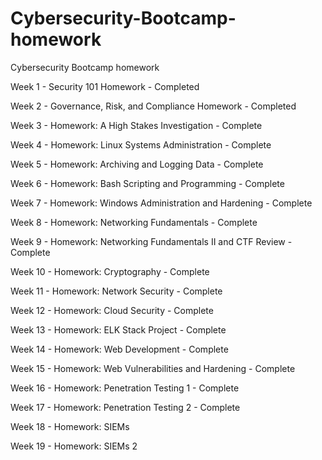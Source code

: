 # Cybersecurity-Bootcamp-homework
Cybersecurity Bootcamp homework

Week 1 - Security 101 Homework - Completed

Week 2 - Governance, Risk, and Compliance Homework - Completed

Week 3 - Homework: A High Stakes Investigation - Complete

Week 4 - Homework: Linux Systems Administration - Complete

Week 5 - Homework: Archiving and Logging Data - Complete

Week 6 - Homework: Bash Scripting and Programming - Complete

Week 7 - Homework: Windows Administration and Hardening - Complete

Week 8 - Homework: Networking Fundamentals - Complete

Week 9 - Homework: Networking Fundamentals II and CTF Review - Complete

Week 10 - Homework: Cryptography - Complete

Week 11 - Homework: Network Security - Complete

Week 12 - Homework: Cloud Security - Complete

Week 13 - Homework: ELK Stack Project - Complete

Week 14 - Homework: Web Development - Complete

Week 15 - Homework: Web Vulnerabilities and Hardening - Complete

Week 16 - Homework: Penetration Testing 1 - Complete

Week 17 - Homework: Penetration Testing 2 - Complete

Week 18 - Homework: SIEMs

Week 19 - Homework: SIEMs 2
